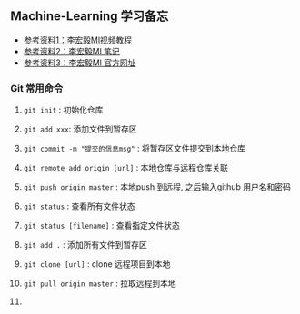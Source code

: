 ## Machine-Learning 学习备忘
* [参考资料1：李宏毅Ml视频教程](https://www.bilibili.com/video/BV1JE411g7XF?p=2)
* [参考资料2：李宏毅Ml 笔记](https://github.com/Sakura-gh/ML-notes)
* [参考资料3：李宏毅Ml 官方网址](http://speech.ee.ntu.edu.tw/~tlkagk/courses_ML20.html)

### Git 常用命令
1. `git init` : 初始化仓库 
2. `git add xxx`: 添加文件到暂存区
3. `git commit -m "提交的信息msg"` : 将暂存区文件提交到本地仓库
4. `git remote add origin [url]` : 本地仓库与远程仓库关联
5. `git push origin master` : 本地push 到远程, 之后输入github 用户名和密码

6. `git status` : 查看所有文件状态
7. `git status [filename]` : 查看指定文件状态
8. `git add .` : 添加所有文件到暂存区
9. `git clone [url]` : clone 远程项目到本地
10. `git pull origin master` : 拉取远程到本地
11. 